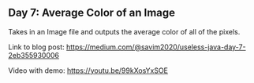 ## Day 7: Average Color of an Image
Takes in an Image file and outputs the average color of all of the pixels. 


Link to blog post: https://medium.com/@savim2020/useless-java-day-7-2eb355930006 


Video with demo: https://youtu.be/99kXosYxSOE
